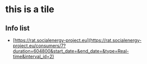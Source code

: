 # this is a tile

## Info list
- [https://rat.socialenergy-project.eu](https://rat.socialenergy-project.eu/consumers/7?duration=604800&start_date=&end_date=&type=Real-time&interval_id=2)